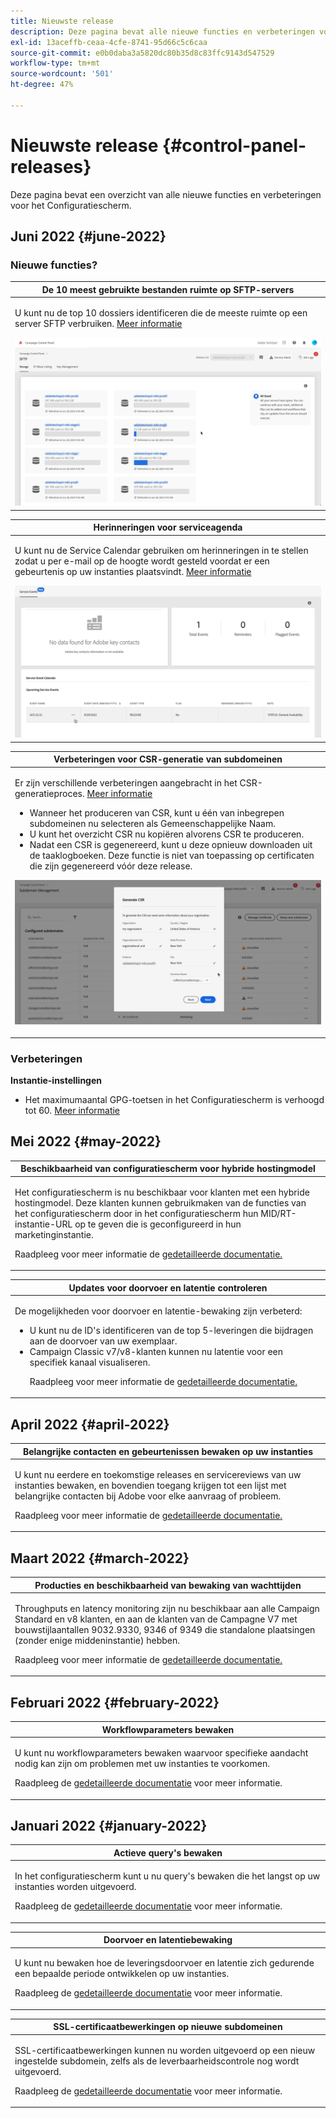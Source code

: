 ```yaml
---
title: Nieuwste release
description: Deze pagina bevat alle nieuwe functies en verbeteringen voor het Configuratiescherm
exl-id: 13aceffb-ceaa-4cfe-8741-95d66c5c6caa
source-git-commit: e0b0daba3a5820dc80b35d8c83ffc9143d547529
workflow-type: tm+mt
source-wordcount: '501'
ht-degree: 47%

---
```


# Nieuwste release {#control-panel-releases}

Deze pagina bevat een overzicht van alle nieuwe functies en verbeteringen voor het Configuratiescherm.

## Juni 2022 {#june-2022}

### Nieuwe functies?

<table>
<thead>
<tr>
<th><strong>De 10 meest gebruikte bestanden ruimte op SFTP-servers</strong><br/></th>
</tr>
</thead>
<tbody>
<tr>
<td>
<p>U kunt nu de top 10 dossiers identificeren die de meeste ruimte op een server SFTP verbruiken. <a href="../sftp/using/sftp-storage-management.md">Meer informatie</a></p>
<img src="../assets/do-not-localize/sftp.gif"/>
</td>
</tr>
</tbody>
</table>

<table>
<thead>
<tr>
<th><strong>Herinneringen voor serviceagenda</strong><br/></th>
</tr>
</thead>
<tbody>
<tr>
<td>
<p>U kunt nu de Service Calendar gebruiken om herinneringen in te stellen zodat u per e-mail op de hoogte wordt gesteld voordat er een gebeurtenis op uw instanties plaatsvindt. <a href="../instances-settings/using/external-accounts.md">Meer informatie</a></p>
<img src="../assets/do-not-localize/reminders.gif"/>
</td>
</tr>
</tbody>
</table>

<table>
<thead>
<tr>
<th><strong>Verbeteringen voor CSR-generatie van subdomeinen</strong><br/></th>
</tr>
</thead>
<tbody>
<tr>
<td>
<p>Er zijn verschillende verbeteringen aangebracht in het CSR-generatieproces. <a href="../subdomains-certificates/using/renewing-subdomain-certificate.md">Meer informatie</a></p><ul><li>Wanneer het produceren van CSR, kunt u één van inbegrepen subdomeinen nu selecteren als Gemeenschappelijke Naam.</li><li>U kunt het overzicht CSR nu kopiëren alvorens CSR te produceren.</li><li>Nadat een CSR is gegenereerd, kunt u deze opnieuw downloaden uit de taaklogboeken. Deze functie is niet van toepassing op certificaten die zijn gegenereerd vóór deze release.</li></ul><p>
<img src="../assets/do-not-localize/CSR.gif"/>
</td>
</tr>
</tbody>
</table>

### Verbeteringen

**Instantie-instellingen**

* Het maximumaantal GPG-toetsen in het Configuratiescherm is verhoogd tot 60. [Meer informatie](../instances-settings/using/gpg-keys-management.md)

## Mei 2022 {#may-2022}

<table>
<thead>
<tr>
<th><strong>Beschikbaarheid van configuratiescherm voor hybride hostingmodel</strong><br/></th>
</tr>
</thead>
<tbody>
<tr>
<td>
<p>Het configuratiescherm is nu beschikbaar voor klanten met een hybride hostingmodel. Deze klanten kunnen gebruikmaken van de functies van het configuratiescherm door in het configuratiescherm hun MID/RT-instantie-URL op te geven die is geconfigureerd in hun marketinginstantie.</p><p>Raadpleeg voor meer informatie de <a href="../instances-settings/using/external-accounts.md">gedetailleerde documentatie.</a></p>
</td>
</tr>
</tbody>
</table>

<table>
<thead>
<tr>
<th><strong>Updates voor doorvoer en latentie controleren</strong><br/></th>
</tr>
</thead>
<tbody>
<tr>
<td>
<p>De mogelijkheden voor doorvoer en latentie-bewaking zijn verbeterd:<ul><li>U kunt nu de ID's identificeren van de top 5-leveringen die bijdragen aan de doorvoer van uw exemplaar.</li><li>Campaign Classic v7/v8-klanten kunnen nu latentie voor een specifiek kanaal visualiseren.</p></li><p>Raadpleeg voor meer informatie de <a href="../performance-monitoring/using/thoughputs-latencies.md">gedetailleerde documentatie.</a></p>
</td>
</tr>
</tbody>
</table>


## April 2022 {#april-2022}

<table>
<thead>
<tr>
<th><strong>Belangrijke contacten en gebeurtenissen bewaken op uw instanties</strong><br/></th>
</tr>
</thead>
<tbody>
<tr>
<td>
<p>U kunt nu eerdere en toekomstige releases en servicereviews van uw instanties bewaken, en bovendien toegang krijgen tot een lijst met belangrijke contacten bij Adobe voor elke aanvraag of probleem.</p><p>Raadpleeg voor meer informatie de <a href="../service-events/service-events.md">gedetailleerde documentatie.</a></p>
</td>
</tr>
</tbody>
</table>

## Maart 2022 {#march-2022}

<table>
<thead>
<tr>
<th><strong>Producties en beschikbaarheid van bewaking van wachttijden</strong><br/></th>
</tr>
</thead>
<tbody>
<tr>
<td>
<p>Throughputs en latency monitoring zijn nu beschikbaar aan alle Campaign Standard en v8 klanten, en aan de klanten van de Campagne V7 met bouwstijlaantallen 9032.9330, 9346 of 9349 die standalone plaatsingen (zonder enige middeninstantie) hebben.</p><p>Raadpleeg voor meer informatie de <a href="../performance-monitoring/using/thoughputs-latencies.md">gedetailleerde documentatie.</a></p>
</td>
</tr>
</tbody>
</table>

## Februari 2022 {#february-2022}

<table>
<thead>
<tr>
<th><strong>Workflowparameters bewaken</strong><br/></th>
</tr>
</thead>
<tbody>
<tr>
<td>
<p>U kunt nu workflowparameters bewaken waarvoor specifieke aandacht nodig kan zijn om problemen met uw instanties te voorkomen. </p><p>Raadpleeg de <a href="../performance-monitoring/using/workflow-monitoring.md">gedetailleerde documentatie</a> voor meer informatie.</p>
</td>
</tr>
</tbody>
</table>

## Januari 2022 {#january-2022}

<table>
<thead>
<tr>
<th><strong>Actieve query's bewaken</strong><br/></th>
</tr>
</thead>
<tbody>
<tr>
<td>
<p>In het configuratiescherm kunt u nu query's bewaken die het langst op uw instanties worden uitgevoerd.</p><p>Raadpleeg de <a href="../performance-monitoring/using/database-active-queries.md">gedetailleerde documentatie</a> voor meer informatie.</p>
</td>
</tr>
</tbody>
</table>

<table>
<thead>
<tr>
<th><strong>Doorvoer en latentiebewaking</strong><br/></th>
</tr>
</thead>
<tbody>
<tr>
<td>
<p>U kunt nu bewaken hoe de leveringsdoorvoer en latentie zich gedurende een bepaalde periode ontwikkelen op uw instanties.</p><p>Raadpleeg de <a href="../performance-monitoring/using/thoughputs-latencies.md">gedetailleerde documentatie</a> voor meer informatie.</p>
</td>
</tr>
</tbody>
</table>

<table>
<thead>
<tr>
<th><strong>SSL-certificaatbewerkingen op nieuwe subdomeinen</strong><br/></th>
</tr>
</thead>
<tbody>
<tr>
<td>
<p>SSL-certificaatbewerkingen kunnen nu worden uitgevoerd op een nieuw ingestelde subdomein, zelfs als de leverbaarheidscontrole nog wordt uitgevoerd.</p><p>Raadpleeg de <a href="../subdomains-certificates/using/renewing-subdomain-certificate.md">gedetailleerde documentatie</a> voor meer informatie.</p>
</td>
</tr>
</tbody>
</table>
